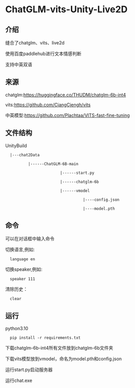 # ChatGLM-vits-Unity-Live2D

## 介绍

缝合了chatglm、vits、live2d

使用百度paddlehub进行文本情感判断

支持中英双语

## 来源
chatglm:https://huggingface.co/THUDM/chatglm-6b-int4

vits:https://github.com/CjangCjengh/vits

中英模型:https://github.com/Plachtaa/VITS-fast-fine-tuning


## 文件结构
UnityBuild

      |---chat2Data

              |------ChatGLM-6B-main

                            |------start.py

                            |------chatglm-6b

                            |------vmodel

                                      |----config.json

                                      |----model.pth
                                      
## 命令

可以在对话框中输入命令

切换语言,例如:

      language en
      
切换speaker,例如:

      speaker 111
      
清除历史：

      clear

## 运行

python3.10

      pip install -r requirements.txt

下载chatglm-6b-int4所有文件放到chatglm-6b文件夹

下载vits模型放到vmodel，命名为model.pth和config.json

运行start.py启动服务器

运行chat.exe
